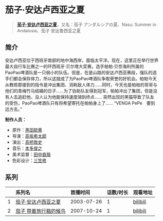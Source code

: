 # 茄子·安达卢西亚之夏


> <u>**[茄子·安达卢西亚之夏](http://bgm.tv/subject/508)**</u>，又名：茄子 アンダルシアの夏、Nasu: Summer in Andalusia、茄子 安达鲁西亚之夏

## 简介


安达卢西亚位于西班牙南部的地中海西岸，面临太平洋。现在，这里正在举行世界最大自行车比赛之一的环西班牙·贝尔塔大奖赛。选手帕帕·贝奈海利所属的PaoPao啤酒队是一只弱小的队伍。但是，在是山路的安达卢西亚赛段，强队的选手们都会保存体力，所以这就成了为PaoPao啤酒队争取荣誉的好机会。帕帕今天从教练那接到的指令是冲出集团、消耗敌人体力……同时，今天也是帕帕的哥哥与他们的青梅竹马结婚的日子……为了协助队友得到冠军，帕帕冲出了集团，但是没有人去追赶他，没人认为他能保持速度骑到终点……
突然出现的黑猫导致了队友的受伤，PaoPao啤酒队只有将希望寄托在帕帕身上了……
“VENGA PePe　要到远方去。”

**制作人员：**
- 原作：[黑田硫黄](http://bgm.tv/person/2329)
- 导演：[高坂希太郎](http://bgm.tv/person/1665)
- 演出：[高桥敦史](http://bgm.tv/person/3679)
- 音乐：[本多俊之](http://bgm.tv/person/935)
- 美术监督：[田中直哉](http://bgm.tv/person/15441)
- 色彩设计：[三笠修](http://bgm.tv/person/908)



## 系列

|     |   系列名   |   首播时间  | 话数/时长  | 观看地址 |
|:---  |:------    |:----      |:---       |:---  |
| 1 |[茄子·安达卢西亚之夏](https://bgm.tv/subject/508)| 2003-07-26 | 1 | [bilibili](https://www.bilibili.com/bangumi/play/ss2622)  |
| 2 |[茄子 带着旅行箱的候鸟](https://bgm.tv/subject/511)| 2007-10-24 | 1 | [bilibili](https://www.bilibili.com/bangumi/play/ss4714)  |




